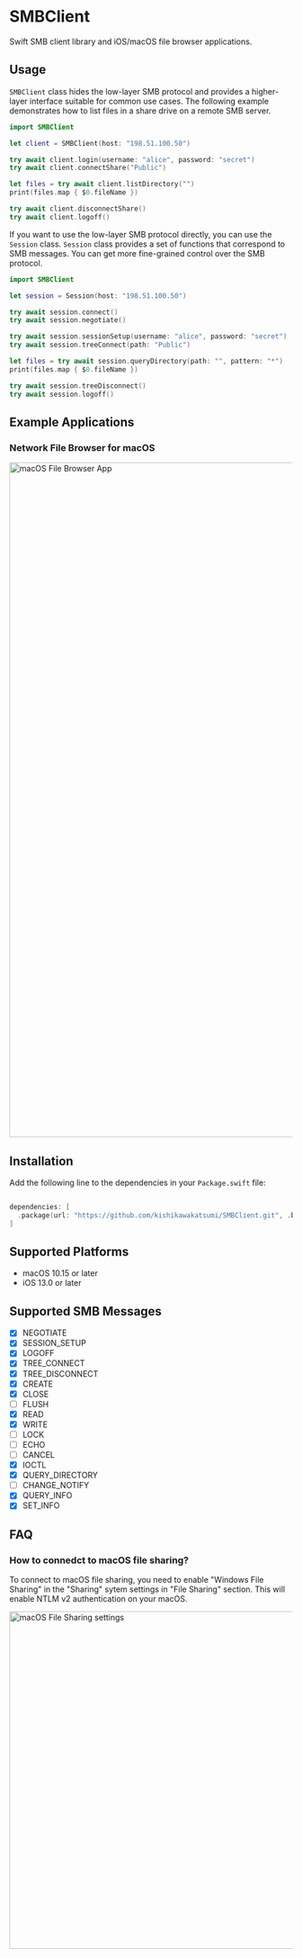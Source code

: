 # SMBClient

Swift SMB client library and iOS/macOS file browser applications.

## Usage

`SMBClient` class hides the low-layer SMB protocol and provides a higher-layer interface suitable for common use cases. The following example demonstrates how to list files in a share drive on a remote SMB server.

```swift
import SMBClient

let client = SMBClient(host: "198.51.100.50")

try await client.login(username: "alice", password: "secret")
try await client.connectShare("Public")

let files = try await client.listDirectory("")
print(files.map { $0.fileName })

try await client.disconnectShare()
try await client.logoff()
```

If you want to use the low-layer SMB protocol directly, you can use the `Session` class. `Session` class provides a set of functions that correspond to SMB messages. You can get more fine-grained control over the SMB protocol.

```swift
import SMBClient

let session = Session(host: "198.51.100.50")

try await session.connect()
try await session.negotiate()

try await session.sessionSetup(username: "alice", password: "secret")
try await session.treeConnect(path: "Public")

let files = try await session.queryDirectory(path: "", pattern: "*")
print(files.map { $0.fileName })

try await session.treeDisconnect()
try await session.logoff()
```

## Example Applications

### Network File Browser for macOS

<img width="1200" src="https://github.com/user-attachments/assets/5573ab34-645a-404e-b28f-182935b0badd" alt="macOS File Browser App">

## Installation

Add the following line to the dependencies in your `Package.swift` file:

```swift

dependencies: [
  .package(url: "https://github.com/kishikawakatsumi/SMBClient.git", .branch("main")),
]
```

## Supported Platforms

- macOS 10.15 or later
- iOS 13.0 or later

## Supported SMB Messages

- [x] NEGOTIATE
- [x] SESSION_SETUP
- [x] LOGOFF
- [x] TREE_CONNECT
- [x] TREE_DISCONNECT
- [x] CREATE
- [x] CLOSE
- [ ] FLUSH
- [x] READ
- [x] WRITE
- [ ] LOCK
- [ ] ECHO
- [ ] CANCEL
- [x] IOCTL
- [x] QUERY_DIRECTORY
- [ ] CHANGE_NOTIFY
- [x] QUERY_INFO
- [x] SET_INFO

## FAQ

### How to connedct to macOS file sharing?

To connect to macOS file sharing, you need to enable "Windows File Sharing" in the "Sharing" sytem settings in "File Sharing" section. This will enable NTLM v2 authentication on your macOS.

<img width="600" src="https://github.com/user-attachments/assets/9d521df6-b899-4f10-ac8e-0dbbe371e5c2" alt="macOS File Sharing settings">
